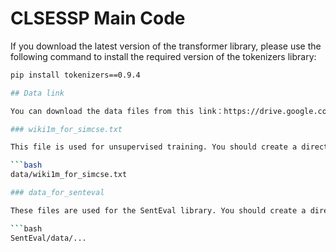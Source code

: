 # CLSESSP Main Code

If you download the latest version of the transformer library, please use the following command to install the required version of the tokenizers library:  

```bash
pip install tokenizers==0.9.4

## Data link

You can download the data files from this link：https://drive.google.com/file/d/1DinUy1eao7P_59aZGp0BqMRd20ZR5Qb7/view?usp=drive_link

### wiki1m_for_simcse.txt

This file is used for unsupervised training. You should create a directory and path like this:

```bash
data/wiki1m_for_simcse.txt

### data_for_senteval

These files are used for the SentEval library. You should create a directory and path like this:

```bash
SentEval/data/...
